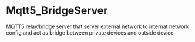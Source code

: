 # Mqtt5_BridgeServer
MQTT5 relay/bridge server 
that server external network to internat network config and act as bridge between private devices and outside device 
